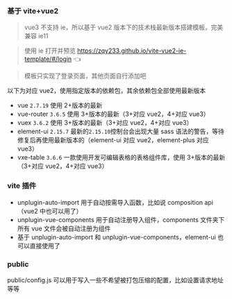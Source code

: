 ### 基于 vite+vue2

> vue3 不支持 ie，所以基于 vue2 版本下的技术栈最新版本搭建模板，完美兼容 ie11

> 使用 ie 打开并预览 <https://zqy233.github.io/vite-vue2-ie-template/#/login> 👈

> 模板只实现了登录页面，其他页面自行添加吧

以下为对应 vue2，使用指定版本的依赖包，其余依赖包全部使用最新版本

- vue `2.7.19` 使用 2+版本的最新
- vue-router `3.6.5` 使用 3+版本的最新（3+对应 vue2，4+对应 vue3）
- vuex `3.6.2` 使用 3+版本的最新（3+对应 vue2，4+对应 vue3）
- element-ui `2.15.7` 最新的`2.15.10`控制台会出现大量 sass 语法的警告，等待修复后再使用最新版本的（element-ui 对应 vue2，element-plus 对应 vue3）
- vxe-table `3.6.6` 一款使用开发可编辑表格的表格组件库，使用 3+版本的最新（3+对应 vue2，4+对应 vue3）

### vite 插件

- unplugin-auto-import 用于自动按需导入函数，比如说 composition api（vue2 中也可以用了）
- unplugin-vue-components 用于自动注册导入组件，components 文件夹下所有 vue 文件会被自动注册为组件
- 基于 unplugin-auto-import 和 unplugin-vue-components，element-ui 也可以直接使用了

### public

public/config.js 可以用于写入一些不希望被打包压缩的配置，比如设置请求地址等等
